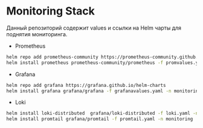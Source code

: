 # Monitoring Stack
Данный репозиторий содержит values и ссылки на Helm чарты для поднятия мониторинга.

- Prometheus
```bash
helm repo add prometheus-community https://prometheus-community.github.io/helm-charts
helm install prometheus prometheus-community/prometheus -f promvalues.yaml -n monitoring --create-namespace
```

- Grafana
```bash
helm repo add grafana https://grafana.github.io/helm-charts
helm install grafana grafana/grafana -f grafanavalues.yaml -n monitoring --create-namespace
```

- Loki
```bash
helm install loki-distributed  grafana/loki-distributed -f loki.yaml -n monitoring
helm install promtail grafana/promtail -f promtail.yaml -n monitoring
```